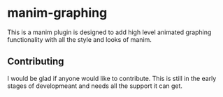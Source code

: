 # manim-graphing
This is a manim plugin is designed to add high level animated graphing functionality with all the style and looks of manim.

## Contributing
I would be glad if anyone would like to contribute. This is still in the early stages of developmeant and needs all the support it can get.
